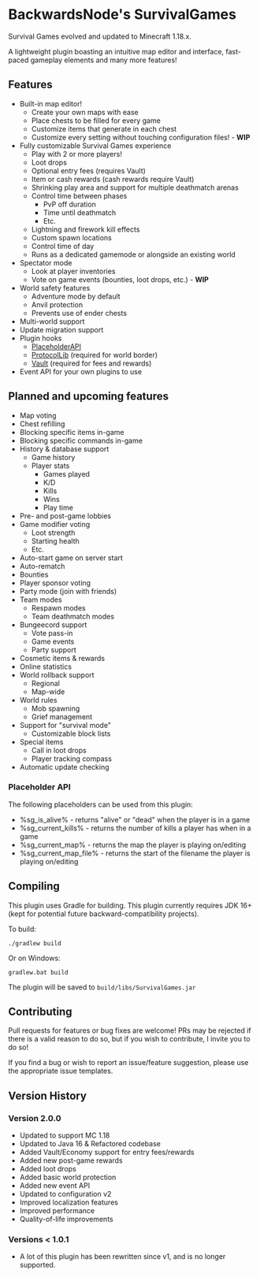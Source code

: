 # BackwardsNode's SurvivalGames

Survival Games evolved and updated to Minecraft 1.18.x.

A lightweight plugin boasting an intuitive map editor and interface, fast-paced gameplay elements and many more features!

## Features
+ Built-in map editor!
  + Create your own maps with ease
  + Place chests to be filled for every game
  + Customize items that generate in each chest
  + Customize every setting without touching configuration files! - **WIP**
+ Fully customizable Survival Games experience
  + Play with 2 or more players!
  + Loot drops
  + Optional entry fees (requires Vault)
  + Item or cash rewards (cash rewards require Vault)
  + Shrinking play area and support for multiple deathmatch arenas
  + Control time between phases
    + PvP off duration
    + Time until deathmatch
    + Etc.
  + Lightning and firework kill effects
  + Custom spawn locations
  + Control time of day
  + Runs as a dedicated gamemode or alongside an existing world
+ Spectator mode
  + Look at player inventories
  + Vote on game events (bounties, loot drops, etc.) - **WIP**
+ World safety features
  + Adventure mode by default
  + Anvil protection
  + Prevents use of ender chests
+ Multi-world support
+ Update migration support
+ Plugin hooks
  + [PlaceholderAPI](https://github.com/PlaceholderAPI/PlaceholderAPI)
  + [ProtocolLib](https://github.com/dmulloy2/ProtocolLib) (required for world border)
  + [Vault](https://github.com/MilkBowl/Vault) (required for fees and rewards)
+ Event API for your own plugins to use

## Planned and upcoming features
+ Map voting
+ Chest refilling
+ Blocking specific items in-game
+ Blocking specific commands in-game
+ History & database support
  + Game history
  + Player stats
    + Games played
    + K/D
    + Kills
    + Wins
    + Play time
+ Pre- and post-game lobbies
+ Game modifier voting
  + Loot strength
  + Starting health
  + Etc.
+ Auto-start game on server start
+ Auto-rematch
+ Bounties
+ Player sponsor voting
+ Party mode (join with friends)
+ Team modes
  + Respawn modes
  + Team deathmatch modes
+ Bungeecord support
  + Vote pass-in
  + Game events
  + Party support
+ Cosmetic items & rewards
+ Online statistics
+ World rollback support
  + Regional
  + Map-wide
+ World rules
  + Mob spawning
  + Grief management
+ Support for "survival mode"
  + Customizable block lists
+ Special items
  + Call in loot drops
  + Player tracking compass
+ Automatic update checking

### Placeholder API
The following placeholders can be used from this plugin:
- %sg_is_alive% - returns "alive" or "dead" when the player is in a game
- %sg_current_kills% - returns the number of kills a player has when in a game
- %sg_current_map% - returns the map the player is playing on/editing
- %sg_current_map_file% - returns the start of the filename the player is playing on/editing

## Compiling

This plugin uses Gradle for building. This plugin currently requires JDK 16+ (kept for potential future backward-compatibility projects).

To build:

```./gradlew build```

Or on Windows:

```gradlew.bat build```

The plugin will be saved to `build/libs/SurvivalGames.jar`

## Contributing

Pull requests for features or bug fixes are welcome! PRs may be rejected if there is a valid reason to do so, but if you wish to contribute, I invite you to do so!

If you find a bug or wish to report an issue/feature suggestion, please use the appropriate issue templates.

## Version History

### Version 2.0.0
+ Updated to support MC 1.18
+ Updated to Java 16 & Refactored codebase
+ Added Vault/Economy support for entry fees/rewards
+ Added new post-game rewards
+ Added loot drops
+ Added basic world protection
+ Added new event API
+ Updated to configuration v2
+ Improved localization features
+ Improved performance
+ Quality-of-life improvements

### Versions < 1.0.1
+ A lot of this plugin has been rewritten since v1, and is no longer supported.
